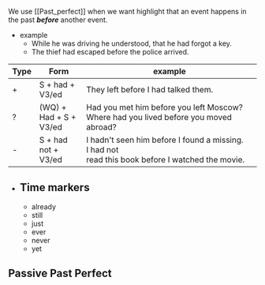  We use [[Past_perfect]] when we want highlight that an event happens in the past _**before**_ 
another event.
- example
	- While he was driving he understood, that he had forgot a key.
	- The thief had escaped before the police arrived.

| Type | Form                   | example                                                                                             |
| ---- | ---------------------- | --------------------------------------------------------------------------------------------------- |
| +    | S + had + V3/ed        | They left before I had talked them.                                                                 |
| ?    | (WQ) + Had + S + V3/ed | Had you met him before you left Moscow?<br>Where had you lived before you moved abroad?             |
| -    | S + had not + V3/ed    | I hadn't seen him before I found a missing.<br>I had not read this book before I watched the movie. |

- ##  Time markers
	- already
	- still
	- just
	- ever
	- never
	- yet
## Passive Past Perfect


